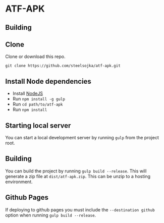 ATF-APK
=======

Building
--------

## Clone

Clone or download this repo.

```
git clone https://github.com/steelsojka/atf-apk.git
```

## Install Node dependencies

- Install [NodeJS](https://nodejs.org)
- Run `npm install -g gulp`
- Run `cd path/to/atf-apk`
- Run `npm install`

## Starting local server

You can start a local development server by running `gulp` from the project root.

## Building

You can build the project by running `gulp build --release`. This will generate
a zip file at `dist/atf-apk.zip`. This can be unzip to a hosting environment.

## Github Pages

If deploying to github pages you must include the `--destination github` option when running `gulp build --release`.
